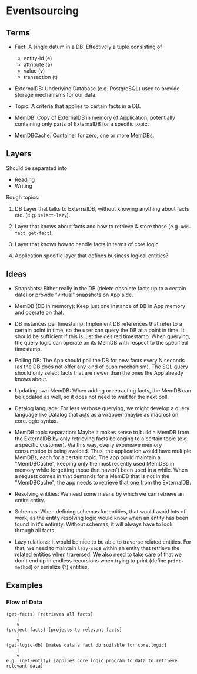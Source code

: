 # Eventsourcing


## Terms

- Fact:
  A single datum in a DB. Effectively a tuple consisting of
    - entity-id (e)
    - attribute (a)
    - value (v)
    - transaction (t)

- ExternalDB:
  Underlying Database (e.g. PostgreSQL) used to provide storage
  mechanisms for our data.

- Topic:
  A criteria that applies to certain facts in a DB.

- MemDB:
  Copy of ExternalDB in memory of Application, potentially containing only
  parts of ExternalDB for a specific topic.

- MemDBCache:
  Container for zero, one or more MemDBs.


## Layers

Should be separated into

- Reading
- Writing

Rough topics:

1. DB Layer that talks to ExternalDB, without knowing anything about
   facts etc. (e.g. `select-lazy`).

2. Layer that knows about facts and how to retrieve & store those
   (e.g. `add-fact`, `get-fact`).

3. Layer that knows how to handle facts in terms of core.logic.

4. Application specific layer that defines business logical entities?


## Ideas

- Snapshots:
  Either really in the DB (delete obsolete facts up to a certain date) or
  provide "virtual" snapshots on App side.

- MemDB (DB in memory):
  Keep just one instance of DB in App memory and operate on that.

- DB instances per timestamp:
  Implement DB references that refer to a certain point in time, so the user
  can query the DB at a point in time. It should be sufficient if this is just
  the desired timestamp. When querying, the query logic can operate on its
  MemDB with respect to the specified timestamp.

- Polling DB:
  The App should poll the DB for new facts every N seconds (as the DB does
  not offer any kind of push mechanism). The SQL query should only select
  facts that are newer than the ones the App already knows about.

- Updating own MemDB:
  When adding or retracting facts, the MemDB can be updated as well, so it
  does not need to wait for the next poll.

- Datalog language:
  For less verbose querying, we might develop a query language like Datalog
  that acts as a wrapper (maybe as macros) on core.logic syntax.

- MemDB topic separation:
  Maybe it makes sense to build a MemDB from the ExternalDB by only retrieving
  facts belonging to a certain topic (e.g. a specific customer). Via this way,
  overly expensive memory consumption is being avoided.
  Thus, the application would have multiple MemDBs, each for a certain topic.
  The app could maintain a "MemDBCache", keeping only the most recently used MemDBs
  in memory while forgetting those that haven't been used in a while.
  When a request comes in that demands for a MemDB that is not in the "MemDBCache",
  the app needs to retrieve that one from the ExternalDB.

- Resolving entities:
  We need some means by which we can retrieve an entire entity.

- Schemas:
  When defining schemas for entities, that would avoid lots of work, as the
  entity resolving logic would know when an entity has been found in it's
  entirety. Without schemas, it will always have to look through all facts.

- Lazy relations:
  It would be nice to be able to traverse related entities. For that, we need
  to maintain `lazy-seq`s within an entity that retrieve the related entities
  when traversed.
  We also need to take care of that we don't end up in endless recursions when
  trying to print (define `print-method`) or serialize (?) entities.


## Examples

### Flow of Data

``` text
(get-facts) [retrieves all facts]
    |
    v
(project-facts) [projects to relevant facts]
    |
    v
(get-logic-db) [makes data a fact db suitable for core.logic]
    |
    v
e.g. (get-entity) [applies core.logic program to data to retrieve relevant data]
```
